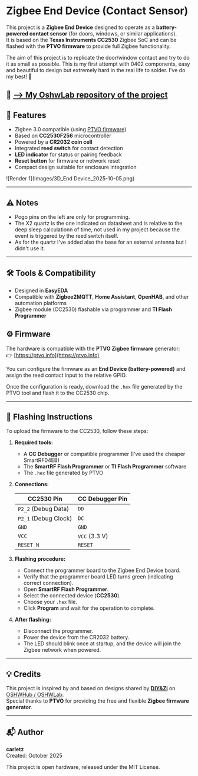# Zigbee End Device (Contact Sensor)

This project is a **Zigbee End Device** designed to operate as a **battery-powered contact sensor** (for doors, windows, or similar applications).  
It is based on the **Texas Instruments CC2530** Zigbee SoC and can be flashed with the **PTVO firmware** to provide full Zigbee functionality.

The aim of this project is to replicate the door/window contact and try to do it as small as possible. This is my first attempt with 0402 components, easy and beautiful to design but extremely hard in the real life to solder. I've do my best! 🤣

📂 [--&gt; My OshwLab repository of the project](https://https://oshwlab.com/carletz.slug/zigbee-end-device) 
---

## 🧩 Features

- Zigbee 3.0 compatible (using [PTVO firmware](https://ptvo.info/))
- Based on **CC2530F256** microcontroller  
- Powered by a **CR2032 coin cell**
- Integrated **reed switch** for contact detection  
- **LED indicator** for status or pairing feedback  
- **Reset button** for firmware or network reset  
- Compact design suitable for enclosure integration  

![Render 1](Images/3D_End Device_2025-10-05.png)

---
## ⚠️ Notes
- Pogo pins on the left are only for programming.
- The X2 quartz is the one indicated on datasheet and is relative to the deep sleep calculationn of time, not used in my project because the event is triggered by the reed switch itself.
- As for the quartz I've added also the base for an external antenna but I didn't use it.
---

## 🛠️ Tools &amp; Compatibility

- Designed in **EasyEDA**
- Compatible with **Zigbee2MQTT**, **Home Assistant**, **OpenHAB**, and other automation platforms
- Zigbee module (CC2530) flashable via programmer and **TI Flash Programmer** 

## ⚙️ Firmware

The hardware is compatible with the **PTVO Zigbee firmware** generator:  
👉 [https://ptvo.info](https://ptvo.info)

You can configure the firmware as an **End Device (battery-powered)** and assign the reed contact input to the relative GPIO.

Once the configuration is ready, download the `.hex` file generated by the PTVO tool and flash it to the CC2530 chip.

---

## 🔧 Flashing Instructions

To upload the firmware to the CC2530, follow these steps:

1. **Required tools:**
   - A **CC Debugger** or compatible programmer (I've used the cheaper SmartRF04EB)
   - The **SmartRF Flash Programmer** or **TI Flash Programmer** software
   - The `.hex` file generated by PTVO

2. **Connections:**

   | CC2530 Pin | CC Debugger Pin |
   |-------------|-----------------|
   | `P2_2` (Debug Data) | `DD` |
   | `P2_1` (Debug Clock) | `DC` |
   | `GND` | `GND` |
   | `VCC` | `VCC` (3.3 V) |
   | `RESET_N` | `RESET` |

3. **Flashing procedure:**
   - Connect the programmer board to the Zigbee End Device board.
   - Verify that the programmer board LED turns green (indicating correct connection).
   - Open **SmartRF Flash Programmer**.
   - Select the connected device (**CC2530**).
   - Choose your `.hex` file.
   - Click **Program** and wait for the operation to complete.

4. **After flashing:**
   - Disconnect the programmer.
   - Power the device from the CR2032 battery.
   - The LED should blink once at startup, and the device will join the Zigbee network when powered.

---

## 💡 Credits

This project is inspired by and based on designs shared by **[DIY&amp;Zi](https://oshwlab.com/novgorod73/works)** on [OSHWHub / OSHWLab](https://oshwlab.com).  
Special thanks to **PTVO** for providing the free and flexible **Zigbee firmware generator**.

---

## 📬 Author

**carletz**  
Created: October 2025  

This project is open hardware, released under the MIT License.

